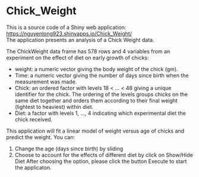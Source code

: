 # Chick_Weight
This is a source code of a Shiny web application: https://nguyenlong923.shinyapps.io/Chick_Weight/  
The application presents an analysis of a Chick Weight data.

The ChickWeight data frame has 578 rows and 4 variables from an experiment 
on the effect of diet on early growth of chicks:
- weight: a numeric vector giving the body weight of the chick (gm).
- Time: a numeric vector giving the number of days since birth when the 
measurement was made.
- Chick: an ordered factor with levels 18 < ... < 48 giving a unique 
identifier for the chick. The ordering of the levels groups chicks on the 
same diet together and orders them according to their final weight 
(lightest to heaviest) within diet.
- Diet: a factor with levels 1, ..., 4 indicating which experimental diet 
the chick received.

This application will fit a linear model of weight versus age of chicks 
and predict the weight. You can:
1) Change the age (days since birth) by sliding
2) Choose to account for the effects of different diet by click on 
Show/Hide Diet
After choosing the option, please click the button Execute to start the
applicaton.
